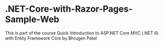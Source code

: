 # .NET-Core-with-Razor-Pages-Sample-Web
This is part of the course Quick Introduction to ASP.NET Core MVC (.NET 6) with Entity Framework Core by Bhrugen Patel
